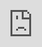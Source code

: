 
<!DOCTYPE html>
<html lang="es">
<head>
  <meta charset="utf-8">
  <meta name="viewport" content="width=device-width,initial-scale=1">
  <title>La Ciberseguridad</title>
  <style>
    :root{--accent:#1f2937;--muted:#6b7280;--card:#f3f4f6}
    body{font-family:Inter, system-ui, -apple-system, "Segoe UI", Roboto, "Helvetica Neue", Arial; margin:0; color:var(--accent); background:#fff}
    header{background:linear-gradient(90deg,#0f172a,#0b1220); color:#fff; padding:28px 20px}
    .container{max-width:1000px;margin:24px auto;padding:0 16px}
    nav{background:var(--card); padding:12px;border-radius:8px}
    nav ul{display:flex;gap:12px;flex-wrap:wrap;list-style:none;padding:0;margin:0}
    nav a{text-decoration:none;color:var(--accent);padding:6px 8px;border-radius:6px}
    nav a:hover{background:#e6eef8}
    main{margin-top:18px}
    section{background:#fbfbfb;border:1px solid #ececec;padding:18px;margin-bottom:14px;border-radius:8px}
    h1,h2{margin:0 0 8px 0}
    .meta{font-size:0.95rem;color:var(--muted)}
    .grid{display:grid;grid-template-columns:1fr 320px;gap:18px}
    .aside{background:#fff;border:1px solid #eee;padding:12px;border-radius:8px}
    footer{text-align:center;padding:18px;color:var(--muted)}
    pre{background:#111827;color:#f8fafc;padding:12px;border-radius:6px;overflow:auto}
    table{width:100%;border-collapse:collapse}
    table th, table td{border:1px solid #e5e7eb;padding:8px;text-align:left}
    .btn{display:inline-block;padding:8px 12px;background:#0ea5a4;color:#fff;border-radius:6px;text-decoration:none}
  </style>
</head>
<body>
  <header>
<div class="container">
<h1>La Ciberseguridad</h1>
<p><strong>Universidad:</strong> Universidad Iberoamericana Puebla</p>
<p><strong>Departamento:</strong> Ingeniería en Sistemas Computacionales</p>
<p><strong>Periodo de evaluación:</strong> Primer periodo</p>
<p><strong>Fecha:</strong> 19 de septiembre del 2025</p>
<p><strong>Participantes del equipo:</strong> Fernando José Axle Ricardez,Rodrigo Castro Bermeo, Yamil Rumilla Curiel y Erick Vazquez Juarez</p>
    </div>
  </header>

  <div class="container">
    <nav>
      <ul>
        <li><a href="#portada">Portada</a></li>
            <li><a href="#Importancia">Importancia</a></li>
        <li><a href="#Objetivo">Objetivo</a></li>
        <li><a href="#Tipo de Virus">Tipos de Virus</a></li>
        <li><a href="#bibliografia">Bibliografía</a></li>
      </ul>
    </nav>

    <main>


      <section id="Importancia">
        <h2>La importancia de la ciberseguridad</h2>
    
        <article>
          <br>
          <br> Como hoy en día mucha gente desconoce el peligro que abunda en el internet y el mundo del hacking, explorar las áreas conocidas, sus causas y consecuencias y su gran importancia hoy en díaEn México, durante 2024 y el primer trimestre de 2025, la población y las empresas enfrentan un aumento acelerado de ciberataques de diferentes tipos. En el primer trimestre de 2025, 13.5 millones de usuarios fueron afectados por malware e intentos de phishing, un aumento considerable desde los 6 millones de 2024. Entre las causas se asocian a un desconocimiento de los peligros y vulnerabilidades informáticas presentes en redes sociales, páginas web, spam, entre otros. El bajo conocimiento sobre prácticas seguras para el uso de equipos informáticos y que éstas prácticas van dirigidas a población vulnerable.  
          <p><b>Consecuencias</b>
          <br>
          <br>
         Un aumento considerable en la distribución de malware como virus o estafas como el phishing, que afecta cada día a más personas, infectando dispositivos, revelando información vulnerable, dando origen a pérdidas monetarias, entre otras afectaciones. Se limita a la personas y empresas que puedan ser afectadas o sean vulnerables a estos riesgos.</p>
          
          <p>
        <br>
       El aumento de ciberataques en México representa una amenaza directa para ciudadanos y empresas, pues compromete información personal, económica y de seguridad. La relevancia del tema radica en que más de 13.5 millones de personas han sido afectadas en lo que va de 2025, evidenciando una tendencia creciente. El aporte de esta investigación se centra en generar conciencia y promover prácticas seguras en la población vulnerable, fortaleciendo así la cultura digital preventiva. La viabilidad se sustenta en la disponibilidad de fuentes confiables, estadísticas actualizadas y marcos normativos nacionales e internacionales. Los principales beneficiarios serán los usuarios de Internet, tanto individuos como organizaciones, que podrán reducir riesgos e impactos de la ciberdelincuencia.  </p>
        </article>
      </section>

      <section id="Objetivo">
        <h2>Objetivo General</h2>
        <br>
        <div style="position: relative; width: 100%; height: 0; padding-top: 100.0000%;
 padding-bottom: 0; box-shadow: 0 2px 8px 0 rgba(63,69,81,0.16); margin-top: 1.6em; margin-bottom: 0.9em; overflow: hidden;
 border-radius: 8px; will-change: transform;">
  <iframe loading="lazy" style="position: absolute; width: 100%; height: 100%; top: 0; left: 0; border: none; padding: 0;margin: 0;"
    src="https://www.canva.com/design/DAGxd_U-OYE/QQsiGgDqwoynG8y1DaAwPQ/view?embed" allowfullscreen="allowfullscreen" allow="fullscreen">
  </iframe>
</div>
<a href="https:&#x2F;&#x2F;www.canva.com&#x2F;design&#x2F;DAGxd_U-OYE&#x2F;QQsiGgDqwoynG8y1DaAwPQ&#x2F;view?utm_content=DAGxd_U-OYE&amp;utm_campaign=designshare&amp;utm_medium=embeds&amp;utm_source=link" target="_blank" rel="noopener"></a> 
    <br>
    <p>
        Fortalecer la cultura de ciberseguridad en usuarios y empresas en México, mediante estrategias de concienciación y difusión de prácticas seguras para reducir la incidencia e impacto de ciberataques durante 2025. 
        
        Objetivos específicos (SMART): 
        <br>
        1. Desarrollar y difundir la concientización sobre phishing y malware dirigidas a adolescentes, adultos jóvenes y adultos mayores antes de diciembre de 2025.  
        <br>
        2. Informar sobre buenas prácticas básicas de ciberseguridad (uso de antivirus, respaldos, verificación de correos) durante el segundo semestre de 2025.
        <br>
        3. Cada persona sepa identificar los virus. 
        <br>
        <br>
        Indicador 1: Porcentaje de usuarios capacitados en ciberseguridad.
        <br>
•⁠  ⁠Fórmula: (Usuarios informados ÷ Total de usuarios que vieron la página) × 100.
        <br>
•⁠  ⁠Línea base: 0 % (2024, no existen registros previos).  
        <br>
•⁠  ⁠Meta: 40 % de usuarios informados al cierre de 2025.  
        <br>
•⁠  ⁠Fuente: Reportes internos de talleres y campañas digitales.  
Indicador 2: Reducción de incidentes reportados de phishing en población capacitada.
        <br>
•⁠  ⁠Fórmula: (Incidentes reportados por informados ÷ Total de incidentes iniciales) × 100 
        <br>
•⁠  ⁠Línea base: 13.5 millones de víctimas en el primer trimestre de 2025.  
        <br>
•⁠  ⁠Meta: Reducir en un 1 % los incidentes reportados en población capacitada al cierre de 2025.
    </p>
      </section>

      <section id="Tipos de Virus">
        <h2>Tipos de Virus</h2>
       <table>
          <thead>
            <tr><th>Nombre del virus</th><th>Año de aparición/ detección en México</th><th>Forma de propagación</th><th>Impacto en México</th><th>Medidas de prevención/ Respuesta</th></tr>
          </thead>
            <tr><th>ILOVEYOU</th><th>2000</th><th>Correo electrónico con archivo adjunto (.vbs) </th><th>Afectó a dependencias gubernamentales y empresas mexicanas; pérdidas económicas por caídas de sistemas. </th><th>Uso de antivirus actualizado y capacitación para no abrir adjuntos sospechosos. </th></tr>
            <tr><th>Klez</th><th>2001-2003</th><th>Correos electrónicos con archivos adjuntos maliciosos </th><th>Uno de los más difundidos en México; saturaba buzones de correo y dañaba archivos. </th><th>Filtros de correo, parches de seguridad y antivirus.</th></tr>
            <tr><th>Conficker</th><th>2008-2010 </th><th>Redes locales y dispositivos USB</th><th>Infectó equipos en instituciones públicas mexicanas; comprometió datos sensibles</th><th>Actualización de Windows y desinfección masiva en redes.</th></tr>
            <tr><th>Stuxnet </th><th>2010</th><th>USB y redes industriales (SCADA)</th><th>Detectado en sistemas industriales; alerta sobre vulnerabilidad de infraestructura crítica en México.</th><th>Ciberseguridad industrial, segmentación de redes.</th></tr>
            <tr><th>Wannacry</th><th>2017</th><th>Ransomware vía vulnerabilidad SMB de Windows</th><th>Varias empresas mexicanas fueron afectadas; secuestro de información con petición de rescate.</th><th>Backups, actualización de sistemas, parches de seguridad.</th></tr>
            <tr><th>FluBot / SMS malware</th><th>2021</th><th>Mensajes SMS con enlaces fraudulentos</th><th>Afectó a usuarios mexicanos con robo de datos bancarios.</th><th>Educación digital, filtros de SMS, apps verificadas.</th></tr>
        </table>
      </section>

      <section id="bibliografia">
        <h2>9) Bibliografía</h2>
        <p>Incluye todas las fuentes en formato APA.</p>
        <ol>
          <li> 
        </ol>
      </section>

    </main>

    <aside class="aside">
      <h3>Guía rápida</h3>
      <p>Consejos para llenar la wiki:</p>
      <ul>
        <li>Usa tablas para comparar propiedades entre elementos.</li>
        <li>Incluye imágenes con buena resolución y cita la fuente.</li>
        <li>Prioriza fuentes confiables: artículos científicos, USGS, IUPAC.</li>
      </ul>
      <a class="btn" href="#bibliografia">Ir a bibliografía</a>
    </aside>

  </div>

  <footer>
    <div class="container">
    </div>
  </footer>
</body>
</html>
